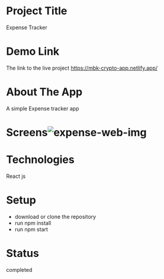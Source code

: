 # Project Title

Expense Tracker

# Demo Link

The link to the live project https://mbk-crypto-app.netlify.app/

# About The App

A simple Expense tracker app

# Screens![expense-web-img](https://user-images.githubusercontent.com/63726675/162639730-e9fbd2e0-9405-441d-a995-a9a0764656ae.png)


# Technologies

React js

# Setup

* download or clone the repository
* run npm install
* run npm start

# Status

completed
